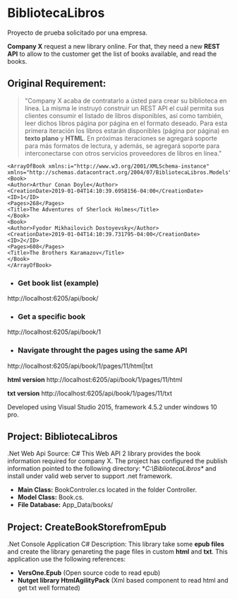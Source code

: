 ﻿# BibliotecaLibros
Proyecto de prueba solicitado por una empresa. 

**Company X** request a new library online. For that, they need a new **REST API** to allow to the customer get the list of books available, and read the books. 

## Original Requirement: 

> "Company X acaba de contratarlo a ústed para crear su biblioteca en línea. La misma le instruyó construir un REST API el cuál permita sus clientes consumir el listado de libros disponibles, así como también, leer dichos libros página por página en el formato deseado. Para esta primera iteración los libros estarán disponibles (página por página) en **texto plano** y **HTML**. En próximas iteraciones se agregará soporte para más formatos de lectura, y además, se agregará soporte para interconectarse con otros servicios proveedores de libros en línea." 
```
<ArrayOfBook xmlns:i="http://www.w3.org/2001/XMLSchema-instance" xmlns="http://schemas.datacontract.org/2004/07/BibliotecaLibros.Models">
<Book>
<Author>Arthur Conan Doyle</Author>
<CreationDate>2019-01-04T14:10:39.6958156-04:00</CreationDate>
<ID>1</ID>
<Pages>268</Pages>
<Title>The Adventures of Sherlock Holmes</Title>
</Book>
<Book>
<Author>Fyodor Mikhailovich Dostoyevsky</Author>
<CreationDate>2019-01-04T14:10:39.731795-04:00</CreationDate>
<ID>2</ID>
<Pages>608</Pages>
<Title>The Brothers Karamazov</Title>
</Book>
</ArrayOfBook>
```
* ### Get book list (example) 
http://localhost:6205/api/book/ 
* ### Get a specific book 
http://localhost:6205/api/book/1 
* ### Navigate throught the pages using the same API 
http://localhost:6205/api/book/1/pages/11/html|txt 

**html version** 
http://localhost:6205/api/book/1/pages/11/html 

**txt version** 
http://localhost:6205/api/book/1/pages/11/txt

Developed using Visual Studio 2015, framework 4.5.2 under windows 10 pro. 
## Project: BibliotecaLibros
.Net Web Api Source: C# This Web API 2 library provides the book information required for company X. The project has configured the publish information pointed to the following directory: **C:\BibliotecaLibros\** and install under valid web server to support .net framework.
 
* **Main Class:** BookControler.cs located in the folder Controller. 
* **Model Class:** Book.cs.
* **File Database:** App_Data/books/ 
## Project: CreateBookStorefromEpub
.Net Console Application C# Description: This library take some **epub files** and create the library genareting the page files in custom **html** and **txt**. 
This application use the following references: 
* **VersOne.Epub** (Open source code to read epub) 
* **Nutget library HtmlAgilityPack** (Xml based component to read html and get txt well formated) 